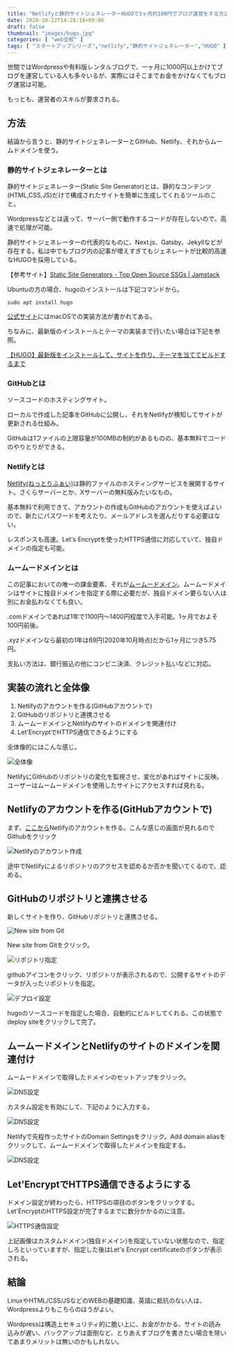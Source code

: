 ```yaml
---
title: "Netlifyと静的サイトジェネレーターHUGOで1ヶ月約100円でブログ運営をする方法【独自ドメイン使用】"
date: 2020-10-22T14:28:18+09:00
draft: false
thumbnail: "images/hugo.jpg"
categories: [ "web全般" ]
tags: [ "スタートアップシリーズ","netlify","静的サイトジェネレーター","HUGO" ]
---
```


世間ではWordpressや有料版レンタルブログで、一ヶ月に1000円以上かけてブログを運営している人も多々いるが、実際にはそこまでお金をかけなくてもブログ運営は可能。

もっとも、運営者のスキルが要求される。

## 方法

結論から言うと、静的サイトジェネレーターとGitHub、Netlify、それからムームドメインを使う。

### 静的サイトジェネレーターとは

静的サイトジェネレーター(Static Site Generator)とは、静的なコンテンツ(HTML,CSS,JS)だけで構成されたサイトを簡単に生成してくれるツールのこと。

Wordpressなどとは違って、サーバー側で動作するコードが存在しないので、高速で処理が可能。

<!--
<div class="img-center"><img src="/images/Screenshot from 2020-10-22 14-55-24.png" alt="Wordpressと静的サイトジェネレーターの違い"></div>
-->

静的サイトジェネレーターの代表的なものに、Next.js、Gatsby、Jekyllなどが存在する。私は中でもブログ内の記事が増えすぎてもジェネレートが比較的高速なHUGOを採用している。

【参考サイト】[Static Site Generators - Top Open Source SSGs | Jamstack](https://jamstack.org/generators/)

Ubuntuの方の場合、hugoのインストールは下記コマンドから。

    sudo apt install hugo

[公式サイト](https://gohugo.io/getting-started/quick-start/)にはmacOSでの実装方法が書かれてある。

ちなみに、最新版のインストールとテーマの実装まで行いたい場合は下記を参照。

[【HUGO】最新版をインストールして、サイトを作り、テーマを当ててビルドするまで](/post/hugo-install-latest/)

### GitHubとは

ソースコードのホスティングサイト。

ローカルで作成した記事をGitHubに公開し、それをNetlifyが検知してサイトが更新される仕組み。

GitHubは1ファイルの上限容量が100MBの制約があるものの、基本無料でコードのやりとりができる。

### Netlifyとは

[Netlify(ねっとりふぁい)](https://www.netlify.com/)は静的ファイルのホスティングサービスを展開するサイト。さくらサーバーとか、Xサーバーの無料版みたいなもの。

基本無料で利用できて、アカウントの作成もGitHubのアカウントを使えばよいので、新たにパスワードを考えたり、メールアドレスを選んだりする必要はない。

レスポンスも高速。Let's Encryptを使ったHTTPS通信に対応していて、独自ドメインの指定も可能。

### ムームードメインとは

この記事においての唯一の課金要素、それが[ムームードメイン](https://muumuu-domain.com/)。ムームードメインはサイトに独自ドメインを指定する際に必要だが、独自ドメイン要らない人は別にお金払わなくても良い。

.comドメインであれば1年で1100円〜1400円程度で入手可能。1ヶ月でおよそ100円前後。

.xyzドメインなら最初の1年は69円(2020年10月時点)だから1ヶ月につき5.75円。

支払い方法は、銀行振込の他にコンビニ決済、クレジット払いなどに対応。

## 実装の流れと全体像

1. Netlifyのアカウントを作る(GitHubアカウントで)
1. GitHubのリポジトリと連携させる
1. ムームードメインとNetlifyのサイトのドメインを関連付け
1. Let'EncryptでHTTPS通信できるようにする

全体像的にはこんな感じ。

<div class="img-center"><img src="/images/Screenshot from 2020-10-22 15-47-02.png" alt="全体像"></div>

NetlifyにGitHubのリポジトリの変化を監視させ、変化があればサイトに反映。ユーザーはムームードメインを使用したサイトにアクセスすれば見れる。

## Netlifyのアカウントを作る(GitHubアカウントで)

まず、[ここから](https://app.netlify.com/signup)Netlifyのアカウントを作る。こんな感じの画面が見れるのでGithubをクリック

<div class="img-center"><img src="/images/Screenshot from 2020-10-22 15-56-54.png" alt="Netlifyのアカウント作成"></div>

途中でNetlifyによるリポジトリのアクセスを認めるか否かを聞いてくるので、認める。

## GitHubのリポジトリと連携させる

新しくサイトを作り、GitHubリポジトリと連携させる。

<div class="img-center"><img src="/images/Screenshot from 2020-10-22 16-01-04.png" alt="New site from Git"></div>

New site from Gitをクリック。

<div class="img-center"><img src="/images/Screenshot from 2020-10-22 16-03-15.png" alt="リポジトリ指定"></div>

githubアイコンをクリック、リポジトリが表示されるので、公開するサイトのデータが入ったリポジトリを指定。

<div class="img-center"><img src="/images/Screenshot from 2020-10-22 16-05-28.png" alt="デプロイ設定"></div>

hugoのソースコードを指定した場合、自動的にビルドしてくれる。この状態でdeploy siteをクリックして完了。

## ムームードメインとNetlifyのサイトのドメインを関連付け

ムームードメインで取得したドメインのセットアップをクリック。

<div class="img-center"><img src="/images/Screenshot from 2020-10-22 16-08-23.png" alt="DNS設定"></div>

カスタム設定を有効にして、下記のように入力する。

<div class="img-center"><img src="/images/Screenshot from 2020-10-22 16-09-29.png" alt="DNS設定"></div>

Netlifyで先程作ったサイトのDomain Settingsをクリック。Add domain aliasをクリックして、ムームードメインで取得したドメインを指定する。

<div class="img-center"><img src="/images/Screenshot from 2020-10-22 16-11-23.png" alt="DNS設定"></div>

## Let'EncryptでHTTPS通信できるようにする

ドメイン設定が終わったら、HTTPSの項目のボタンをクリックする。Let'EncryptのHTTPS設定が完了するまでに数分かかるのに注意。

<div class="img-center"><img src="/images/Screenshot from 2020-10-22 16-12-43.png" alt="HTTPS通信設定"></div>

上記画像はカスタムドメイン(独自ドメイン)を指定していない状態なので、指定しろといっていますが、指定した後はLet's Encrypt certificateのボタンが表示される。

## 結論

LinuxやHTML/CSS/JSなどのWEBの基礎知識、英語に抵抗のない人は、Wordpressよりもこちらのほうがよい。

Wordpressは構造上セキュリティ的に脆い上に、お金がかかる、サイトの読み込みが遅い、バックアップは面倒など、とりあえずブログを書きたい場合を除いてあまりメリットは無いのかもしれない。


